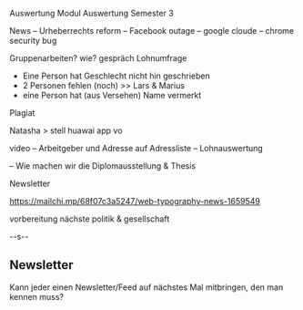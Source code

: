 Auswertung Modul
Auswertung Semester 3


News
– Urheberrechts reform
– Facebook outage
– google cloude
– chrome security bug

Gruppenarbeiten? wie? gespräch
Lohnumfrage
  * Eine Person hat Geschlecht nicht hin geschrieben
  * 2 Personen fehlen (noch) >> Lars & Marius
  * eine Person hat (aus Versehen) Name vermerkt

Plagiat

Natasha > stell huawai app vo

video
– Arbeitgeber und Adresse auf Adressliste
– Lohnauswertung

– Wie machen wir die Diplomausstellung & Thesis

Newsletter

https://mailchi.mp/68f07c3a5247/web-typography-news-1659549

vorbereitung nächste politik & gesellschaft

--s--
## Newsletter

Kann jeder einen Newsletter/Feed auf nächstes Mal mitbringen, den man kennen muss?
